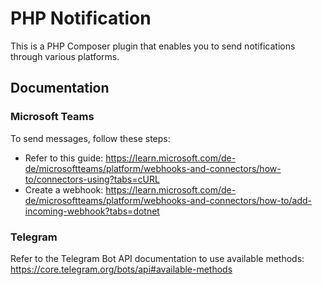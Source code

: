 # PHP Notification

This is a PHP Composer plugin that enables you to send notifications through various platforms.

## Documentation
### Microsoft Teams

To send messages, follow these steps:

- Refer to this guide: https://learn.microsoft.com/de-de/microsoftteams/platform/webhooks-and-connectors/how-to/connectors-using?tabs=cURL
- Create a webhook: https://learn.microsoft.com/de-de/microsoftteams/platform/webhooks-and-connectors/how-to/add-incoming-webhook?tabs=dotnet

### Telegram

Refer to the Telegram Bot API documentation to use available methods: https://core.telegram.org/bots/api#available-methods
